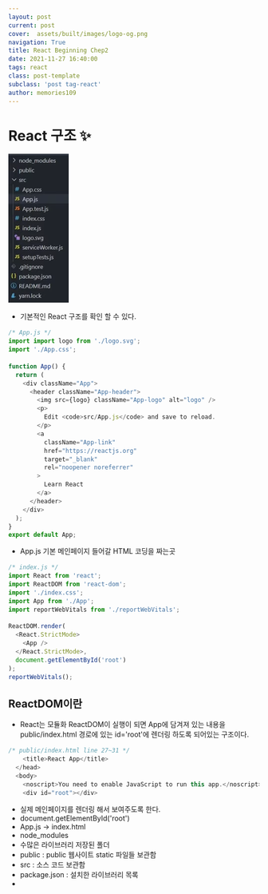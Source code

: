 ```yaml
---
layout: post
current: post
cover:  assets/built/images/logo-og.png
navigation: True
title: React Beginning Chep2
date: 2021-11-27 16:40:00
tags: react
class: post-template
subclass: 'post tag-react'
author: memories109
---
```


# React 구조   ✨
  ![react](/assets/images/react/folder.png)
  - 기본적인 React 구조를 확인 할 수 있다. 
  
~~~javascript
/* App.js */
import import logo from './logo.svg';
import './App.css';

function App() {
  return (
    <div className="App">
      <header className="App-header">
        <img src={logo} className="App-logo" alt="logo" />
        <p>
          Edit <code>src/App.js</code> and save to reload.
        </p>
        <a
          className="App-link"
          href="https://reactjs.org"
          target="_blank"
          rel="noopener noreferrer"
        >
          Learn React
        </a>
      </header>
    </div>
  );
}
export default App;
~~~
- App.js 기본 메인페이지 들어갈 HTML 코딩을 짜는곳 

~~~javascript
/* index.js */
import React from 'react';
import ReactDOM from 'react-dom';
import './index.css';
import App from './App';
import reportWebVitals from './reportWebVitals';

ReactDOM.render(
  <React.StrictMode>
    <App />
  </React.StrictMode>,
  document.getElementById('root')
);
reportWebVitals();
~~~

## ReactDOM이란 
-  React는 모듈화 ReactDOM이 실행이 되면 App에 담겨져 있는 내용을 public/index.html 경로에 있는 id='root'에 렌더링 하도록 되어있는 구조이다. 

~~~javascript
/* public/index.html line 27~31 */
    <title>React App</title>
  </head>
  <body>
    <noscript>You need to enable JavaScript to run this app.</noscript>
    <div id="root"></div>
~~~

- 실제 메인페이지를 렌더링 해서 보여주도록 한다. 
- document.getElementById('root')
- App.js -> index.html 
- node_modules 
- 수많은 라이브러리 저장된 폴더 
- public : public 웹사이트 static 파일들 보관함  
- src : 소스 코드 보관함
- package.json : 설치한 라이브러리 목록
- 